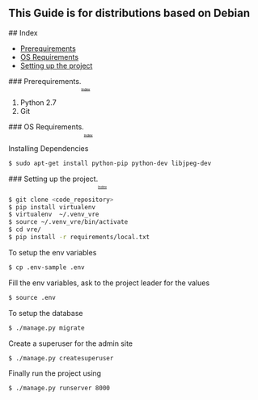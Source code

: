 This Guide is for distributions based on Debian
------

##<a name="index"></a> Index

* [Prerequirements](#pre-requirements)
* [OS Requirements](#os-requirements)
* [Setting up the project](#project-setup)

###<a name="pre-requirements"></a> Prerequirements.<sub><sub><sub><sub>[Index](#index)</sub></sub></sub></sub>

1. Python 2.7
2. Git

###<a name="os-requirements"></a> OS Requirements.<sub><sub><sub><sub>[Index](#index)</sub></sub></sub></sub>

Installing Dependencies

```bash
$ sudo apt-get install python-pip python-dev libjpeg-dev
```

###<a name="project-setup"></a> Setting up the project.<sub><sub><sub><sub>[Index](#index)</sub></sub></sub></sub>

```bash
$ git clone <code_repository>
$ pip install virtualenv
$ virtualenv  ~/.venv_vre
$ source ~/.venv_vre/bin/activate
$ cd vre/
$ pip install -r requirements/local.txt
```

To setup the env variables

```bash
$ cp .env-sample .env
```

Fill the env variables, ask to the project leader for the values

```bash
$ source .env
```

To setup the database

```bash
$ ./manage.py migrate
```

Create a superuser for the admin site

```bash
$ ./manage.py createsuperuser
```

Finally run the project using

```bash
$ ./manage.py runserver 8000
```
